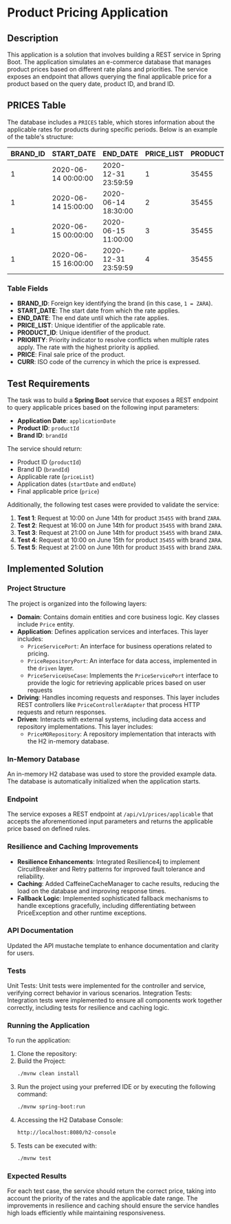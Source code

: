 # Product Pricing Application

## Description

This application is a solution that involves building a REST service in Spring Boot. The application simulates an e-commerce database that manages product prices based on different rate plans and priorities. The service exposes an endpoint that allows querying the final applicable price for a product based on the query date, product ID, and brand ID.

## PRICES Table

The database includes a `PRICES` table, which stores information about the applicable rates for products during specific periods. Below is an example of the table's structure:

| BRAND_ID | START_DATE          | END_DATE            | PRICE_LIST | PRODUCT_ID | PRIORITY | PRICE | CURR |
|----------|---------------------|---------------------|------------|------------|----------|-------|------|
| 1        | 2020-06-14 00:00:00 | 2020-12-31 23:59:59 | 1          | 35455      | 0        | 35.50 | EUR  |
| 1        | 2020-06-14 15:00:00 | 2020-06-14 18:30:00 | 2          | 35455      | 1        | 25.45 | EUR  |
| 1        | 2020-06-15 00:00:00 | 2020-06-15 11:00:00 | 3          | 35455      | 1        | 30.50 | EUR  |
| 1        | 2020-06-15 16:00:00 | 2020-12-31 23:59:59 | 4          | 35455      | 1        | 38.95 | EUR  |

### Table Fields

- **BRAND_ID**: Foreign key identifying the brand (in this case, `1 = ZARA`).
- **START_DATE**: The start date from which the rate applies.
- **END_DATE**: The end date until which the rate applies.
- **PRICE_LIST**: Unique identifier of the applicable rate.
- **PRODUCT_ID**: Unique identifier of the product.
- **PRIORITY**: Priority indicator to resolve conflicts when multiple rates apply. The rate with the highest priority is applied.
- **PRICE**: Final sale price of the product.
- **CURR**: ISO code of the currency in which the price is expressed.

## Test Requirements

The task was to build a **Spring Boot** service that exposes a REST endpoint to query applicable prices based on the following input parameters:

- **Application Date**: `applicationDate`
- **Product ID**: `productId`
- **Brand ID**: `brandId`

The service should return:

- Product ID (`productId`)
- Brand ID (`brandId`)
- Applicable rate (`priceList`)
- Application dates (`startDate` and `endDate`)
- Final applicable price (`price`)

Additionally, the following test cases were provided to validate the service:

1. **Test 1**: Request at 10:00 on June 14th for product `35455` with brand `ZARA`.
2. **Test 2**: Request at 16:00 on June 14th for product `35455` with brand `ZARA`.
3. **Test 3**: Request at 21:00 on June 14th for product `35455` with brand `ZARA`.
4. **Test 4**: Request at 10:00 on June 15th for product `35455` with brand `ZARA`.
5. **Test 5**: Request at 21:00 on June 16th for product `35455` with brand `ZARA`.

## Implemented Solution

### Project Structure

The project is organized into the following layers:

- **Domain**: Contains domain entities and core business logic. Key classes include `Price` entity.
- **Application**: Defines application services and interfaces. This layer includes:
   - `PriceServicePort`: An interface for business operations related to pricing.
   - `PriceRepositoryPort`: An interface for data access, implemented in the `driven` layer.
   - `PriceServiceUseCase`:  Implements the `PriceServicePort` interface to provide the logic for retrieving applicable prices based on user requests
- **Driving**: Handles incoming requests and responses. This layer includes REST controllers like `PriceControllerAdapter` that process HTTP requests and return responses.
- **Driven**: Interacts with external systems, including data access and repository implementations. This layer includes:
   - `PriceMORepository`: A repository implementation that interacts with the H2 in-memory database.

### In-Memory Database

An in-memory H2 database was used to store the provided example data. The database is automatically initialized when the application starts.

### Endpoint

The service exposes a REST endpoint at `/api/v1/prices/applicable` that accepts the aforementioned input parameters and returns the applicable price based on defined rules.

### Resilience and Caching Improvements

- **Resilience Enhancements**: Integrated Resilience4j to implement CircuitBreaker and Retry patterns for improved fault tolerance and reliability.
- **Caching**: Added CaffeineCacheManager to cache results, reducing the load on the database and improving response times.
- **Fallback Logic**: Implemented sophisticated fallback mechanisms to handle exceptions gracefully, including differentiating between PriceException and other runtime exceptions.

### API Documentation

Updated the API mustache template to enhance documentation and clarity for users.

### Tests

Unit Tests: Unit tests were implemented for the controller and service, verifying correct behavior in various scenarios.
Integration Tests: Integration tests were implemented to ensure all components work together correctly, including tests for resilience and caching logic.

### Running the Application

To run the application:

1. Clone the repository:
2. Build the Project:
    ```bash
   ./mvnw clean install
3. Run the project using your preferred IDE or by executing the following command:
   ```bash
   ./mvnw spring-boot:run
4. Accessing the H2 Database Console:
   ```bash
   http://localhost:8080/h2-console
5. Tests can be executed with:
   ```bash
   ./mvnw test

### Expected Results

For each test case, the service should return the correct price, taking into account the priority of the rates and the applicable date range. The improvements in resilience and caching should ensure the service handles high loads efficiently while maintaining responsiveness.
